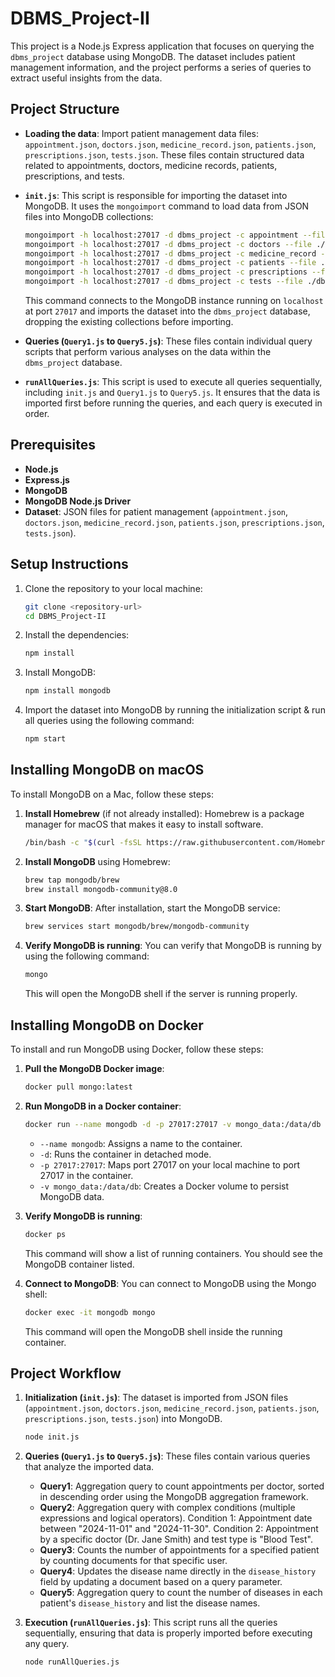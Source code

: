 # DBMS_Project-II

This project is a Node.js Express application that focuses on querying the `dbms_project` database using MongoDB. The dataset includes patient management information, and the project performs a series of queries to extract useful insights from the data.

## Project Structure

- **Loading the data**: Import patient management data files: `appointment.json`, `doctors.json`, `medicine_record.json`, `patients.json`, `prescriptions.json`, `tests.json`. These files contain structured data related to appointments, doctors, medicine records, patients, prescriptions, and tests.

- **`init.js`**: This script is responsible for importing the dataset into MongoDB. It uses the `mongoimport` command to load data from JSON files into MongoDB collections:
  ```bash
  mongoimport -h localhost:27017 -d dbms_project -c appointment --file ./db/appointment.json --drop
  mongoimport -h localhost:27017 -d dbms_project -c doctors --file ./db/doctors.json --drop
  mongoimport -h localhost:27017 -d dbms_project -c medicine_record --file ./db/medicine_record.json --drop
  mongoimport -h localhost:27017 -d dbms_project -c patients --file ./db/patients.json --drop
  mongoimport -h localhost:27017 -d dbms_project -c prescriptions --file ./db/prescriptions.json --drop
  mongoimport -h localhost:27017 -d dbms_project -c tests --file ./db/tests.json --drop
  ```
  This command connects to the MongoDB instance running on `localhost` at port `27017` and imports the dataset into the `dbms_project` database, dropping the existing collections before importing.

- **Queries (`Query1.js` to `Query5.js`)**: These files contain individual query scripts that perform various analyses on the data within the `dbms_project` database.

- **`runAllQueries.js`**: This script is used to execute all queries sequentially, including `init.js` and `Query1.js` to `Query5.js`. It ensures that the data is imported first before running the queries, and each query is executed in order.

## Prerequisites

- **Node.js**
- **Express.js**
- **MongoDB**
- **MongoDB Node.js Driver**
- **Dataset**: JSON files for patient management (`appointment.json`, `doctors.json`, `medicine_record.json`, `patients.json`, `prescriptions.json`, `tests.json`).

## Setup Instructions

1. Clone the repository to your local machine:
   ```bash
   git clone <repository-url>
   cd DBMS_Project-II
   ```

2. Install the dependencies:
   ```bash
   npm install
   ```
3. Install MongoDB:
   ```bash
   npm install mongodb
   ```
4. Import the dataset into MongoDB by running the initialization script & run all queries using the following command:
   ```bash
   npm start
   ```

## Installing MongoDB on macOS

To install MongoDB on a Mac, follow these steps:

1. **Install Homebrew** (if not already installed):
   Homebrew is a package manager for macOS that makes it easy to install software.
   ```bash
   /bin/bash -c "$(curl -fsSL https://raw.githubusercontent.com/Homebrew/install/HEAD/install.sh)"
   ```

2. **Install MongoDB** using Homebrew:
   ```bash
   brew tap mongodb/brew
   brew install mongodb-community@8.0
   ```

3. **Start MongoDB**:
   After installation, start the MongoDB service:
   ```bash
   brew services start mongodb/brew/mongodb-community
   ```

4. **Verify MongoDB is running**:
   You can verify that MongoDB is running by using the following command:
   ```bash
   mongo
   ```
   This will open the MongoDB shell if the server is running properly.

## Installing MongoDB on Docker

To install and run MongoDB using Docker, follow these steps:

1. **Pull the MongoDB Docker image**:
   ```bash
   docker pull mongo:latest
   ```

2. **Run MongoDB in a Docker container**:
   ```bash
   docker run --name mongodb -d -p 27017:27017 -v mongo_data:/data/db mongo:latest
   ```
   - `--name mongodb`: Assigns a name to the container.
   - `-d`: Runs the container in detached mode.
   - `-p 27017:27017`: Maps port 27017 on your local machine to port 27017 in the container.
   - `-v mongo_data:/data/db`: Creates a Docker volume to persist MongoDB data.

3. **Verify MongoDB is running**:
   ```bash
   docker ps
   ```
   This command will show a list of running containers. You should see the MongoDB container listed.

4. **Connect to MongoDB**:
   You can connect to MongoDB using the Mongo shell:
   ```bash
   docker exec -it mongodb mongo
   ```
   This command will open the MongoDB shell inside the running container.

## Project Workflow

1. **Initialization (`init.js`)**: The dataset is imported from JSON files (`appointment.json`, `doctors.json`, `medicine_record.json`, `patients.json`, `prescriptions.json`, `tests.json`) into MongoDB.
   ```bash
   node init.js
   ```

2. **Queries (`Query1.js` to `Query5.js`)**: These files contain various queries that analyze the imported data.
   - **Query1**: Aggregation query to count appointments per doctor, sorted in descending order using the MongoDB aggregation framework.
   - **Query2**: Aggregation query with complex conditions (multiple expressions and logical operators). Condition 1: Appointment date between "2024-11-01" and "2024-11-30". Condition 2: Appointment by a specific doctor (Dr. Jane Smith) and test type is "Blood Test".
   - **Query3**: Counts the number of appointments for a specified patient by counting documents for that specific user.
   - **Query4**: Updates the disease name directly in the `disease_history` field by updating a document based on a query parameter.
   - **Query5**: Aggregation query to count the number of diseases in each patient's `disease_history` and list the disease names.

3. **Execution (`runAllQueries.js`)**: This script runs all the queries sequentially, ensuring that data is properly imported before executing any query.
   ```bash
   node runAllQueries.js
   ```

